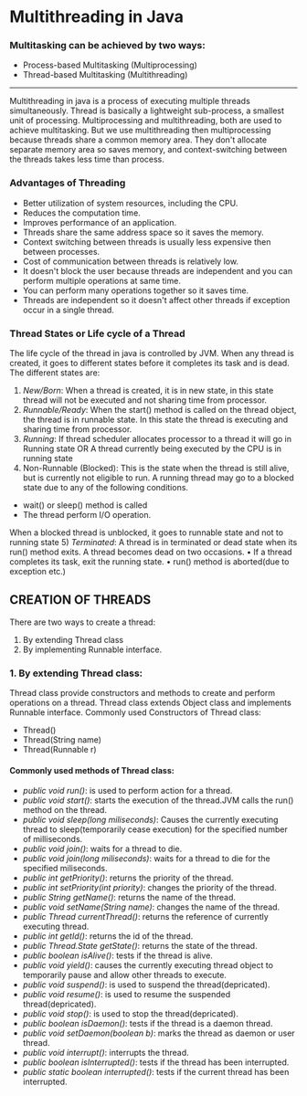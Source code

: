 # Multithreading in Java
### Multitasking can be achieved by two ways:
* Process-based Multitasking (Multiprocessing)
* Thread-based Multitasking (Multithreading)
--------------------------------------------------------------------------------------
Multithreading in java is a process of executing multiple threads simultaneously.
Thread is basically a lightweight sub-process, a smallest unit of processing.
Multiprocessing and multithreading, both are used to achieve multitasking.
But we use multithreading then multiprocessing because threads share a common
memory area. They don't allocate separate memory area so saves memory, and
context-switching between the threads takes less time than process. 
### Advantages of Threading
* Better utilization of system resources, including the CPU.
* Reduces the computation time.
* Improves performance of an application.
* Threads share the same address space so it saves the memory.
* Context switching between threads is usually less expensive then between processes.
* Cost of communication between threads is relatively low.
* It doesn't block the user because threads are independent and you can perform multiple operations at same time.
*  You can perform many operations together so it saves time.
* Threads are independent so it doesn't affect other threads if exception occur in a single thread.
### Thread States or Life cycle of a Thread
The life cycle of the thread in java is controlled by JVM. When any thread is created,
it goes to different states before it completes its task and is dead. The different states
are:
1) *New/Born*: When a thread is created, it is in new state, in this state thread will
not be executed and not sharing time from processor.
2) *Runnable/Ready*: When the start() method is called on the thread object, the
thread is in runnable state. In this state the thread is executing and sharing time from
processor.
3) *Running*: If thread scheduler allocates processor to a thread it will go in Running
state OR A thread currently being executed by the CPU is in running state
4) Non-Runnable (Blocked): This is the state when the thread is still alive, but is
currently not eligible to run. A running thread may go to a blocked state due to any
of the following conditions.
* wait() or sleep() method is called
* The thread perform I/O operation.

When a blocked thread is unblocked, it goes to runnable state and not to running state
5) *Terminated*: A thread is in terminated or dead state when its run() method exits.
A thread becomes dead on two occasions.
• If a thread completes its task, exit the running state.
• run() method is aborted(due to exception etc.)
## CREATION OF THREADS
There are two ways to create a thread:
1. By extending Thread class
2. By implementing Runnable interface.
### 1. By extending Thread class:
Thread class provide constructors and methods to create and perform operations on
a thread. Thread class extends Object class and implements Runnable interface.
Commonly used Constructors of Thread class:
*  Thread()
* Thread(String name)
* Thread(Runnable r)
#### Commonly used methods of Thread class:
* *public void run()*: is used to perform action for a thread.
* *public void start()*: starts the execution of the thread.JVM calls the run() method on the thread.
* *public void sleep(long miliseconds)*: Causes the currently executing thread to sleep(temporarily cease execution) for the specified number of milliseconds.
* *public void join()*: waits for a thread to die.
* *public void join(long miliseconds)*: waits for a thread to die for the specified miliseconds.
* *public int getPriority()*: returns the priority of the thread.
* *public int setPriority(int priority)*: changes the priority of the thread.
* *public String getName()*: returns the name of the thread.
* *public void setName(String name)*: changes the name of the thread.
* *public Thread currentThread()*: returns the reference of currently executing thread.
* *public int getId()*: returns the id of the thread.
* *public Thread.State getState()*: returns the state of the thread.
* *public boolean isAlive()*: tests if the thread is alive.
* *public void yield()*: causes the currently executing thread object to temporarily pause and allow other threads to execute.
* *public void suspend()*: is used to suspend the thread(depricated).
* *public void resume()*: is used to resume the suspended thread(depricated).
* *public void stop()*: is used to stop the thread(depricated).
* *public boolean isDaemon()*: tests if the thread is a daemon thread.
* *public void setDaemon(boolean b)*: marks the thread as daemon or user thread.
* *public void interrupt()*: interrupts the thread.
* *public boolean isInterrupted()*: tests if the thread has been interrupted.
* *public static boolean interrupted()*: tests if the current thread has been interrupted.

